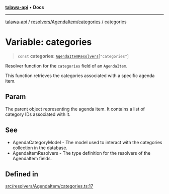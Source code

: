 [**talawa-api**](../../../../README.md) • **Docs**

***

[talawa-api](../../../../modules.md) / [resolvers/AgendaItem/categories](../README.md) / categories

# Variable: categories

> `const` **categories**: [`AgendaItemResolvers`](../../../../types/generatedGraphQLTypes/type-aliases/AgendaItemResolvers.md)\[`"categories"`\]

Resolver function for the `categories` field of an `AgendaItem`.

This function retrieves the categories associated with a specific agenda item.

## Param

The parent object representing the agenda item. It contains a list of category IDs associated with it.

## See

 - AgendaCategoryModel - The model used to interact with the categories collection in the database.
 - AgendaItemResolvers - The type definition for the resolvers of the AgendaItem fields.

## Defined in

[src/resolvers/AgendaItem/categories.ts:17](https://github.com/PalisadoesFoundation/talawa-api/blob/fe65d855b3d1e3e4af621340e7e8bfa0325634c1/src/resolvers/AgendaItem/categories.ts#L17)
